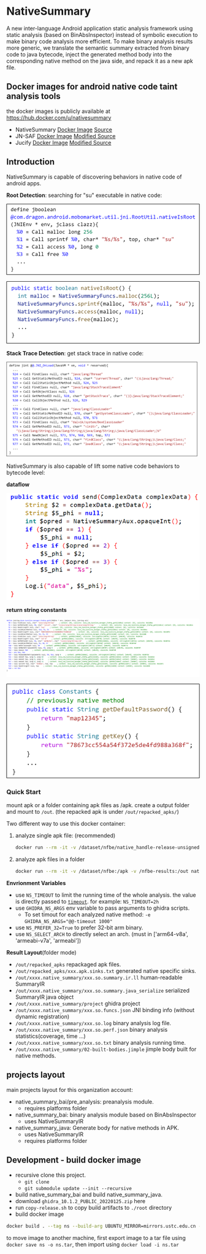 # NativeSummary

A new inter-language Android application static analysis framework using static analysis (based on BinAbsInspector) instead of symbolic execution to make binary code analysis more efficient. To make binary analysis results more generic, we translate the semantic summary extracted from binary code to java bytecode, inject the generated method body into the corresponding native method on the java side, and repack it as a new apk file.

## Docker images for android native code taint analysis tools

the docker images is publicly available at https://hub.docker.com/u/nativesummary

- NativeSummary [Docker Image](https://hub.docker.com/r/nativesummary/nativesummary) [Source](https://github.com/NativeSummary/NativeSummary)
- JN-SAF [Docker Image](https://hub.docker.com/r/nativesummary/jnsaf) [Modified Source](https://github.com/NativeSummary/Argus-SAF)
- Jucify [Docker Image](https://hub.docker.com/r/nativesummary/jucify) [Modified Source](https://github.com/NativeSummary/JuCify)


## Introduction

NativeSummary is capable of discovering behaviors in native code of android apps.

**Root Detection**: searching for "su" executable in native code:

![](imgs/sample-rootdetect.png)

![](imgs/sample-rootdetect-java.png)

**Stack Trace Detection**: get stack trace in native code:

![](imgs/sample-stacktrace.png)

NativeSummary is also capable of lift some native code behaviors to bytecode level:

**dataflow**

![](imgs/complex_data.png)

**return string constants**

![](imgs/ir-sample1.png)

![](imgs/strconst.png)

### Quick Start

mount apk or a folder containing apk files as /apk. create a output folder and mount to `/out`. (the repacked apk is under `/out/repacked_apks/`)

Two different way to use this docker container:
1. analyze single apk file: (recommended)
    ```bash
    docker run --rm -it -v /dataset/nfbe/native_handle-release-unsigned.apk:/apk -v /nfbe-results/native_handle-release-unsigned.apk:/out nativesummary/nativesummary
    ```
1. analyze apk files in a folder
    ```bash
    docker run --rm -it -v /dataset/nfbe:/apk -v /nfbe-results:/out nativesummary/nativesummary
    ```

**Envrionment Variables**
- use `NS_TIMEOUT` to limit the running time of the whole analysis. the value is directly passed to [`timeout`](https://man7.org/linux/man-pages/man1/timeout.1.html). for example: `NS_TIMEOUT=2h`
- use `GHIDRA_NS_ARGS` env variable to pass arguments to ghidra scripts.
    - To set timout for each analyzed native method: `-e GHIDRA_NS_ARGS="@@-timeout 1000"`
- use `NS_PREFER_32=True` to prefer 32-bit arm binary.
- use `NS_SELECT_ARCH` to directly select an arch. (must in ['arm64-v8a', 'armeabi-v7a', 'armeabi'])


**Result Layout**(folder mode)
- `/out/repacked_apks` repackaged apk files.
- `/out/repacked_apks/xxx.apk.sinks.txt` generated native specific sinks.
- `/out/xxxx.native_summary/xxx.so.summary.ir.ll` human-readable SummaryIR
- `/out/xxxx.native_summary/xxx.so.summary.java_serialize` serialized SummaryIR java object
- `/out/xxxx.native_summary/project` ghidra project
- `/out/xxxx.native_summary/xxx.so.funcs.json` JNI binding info (without dynamic registration)
- `/out/xxxx.native_summary/xxx.so.log` binary analysis log file.
- `/out/xxxx.native_summary/xxx.so.perf.json` binary analysis statistics(coverage, time ...)
- `/out/xxxx.native_summary/xxx.so.txt` binary analysis running time.
- `/out/xxxx.native_summary/02-built-bodies.jimple` jimple body built for native methods.

## projects layout

main projects layout for this organization account:

- native_summary_bai/pre_analysis: preanalysis module.
    - requires platforms folder
- native_summary_bai: binary analysis module based on BinAbsInspector
    - uses NativeSummaryIR
- native_summary_java: Generate body for native methods in APK.
    - uses NativeSummaryIR
    - requires platforms folder

## Development - build docker image

- recursive clone this project. 
    - `git clone`
    - `git submodule update --init --recursive`
- build native_summary_bai and build native_summary_java.
- download `ghidra_10.1.2_PUBLIC_20220125.zip` here
- run `copy-release.sh` to copy build artifacts to `./root` directory
- build docker image

```bash
docker build . --tag ns --build-arg UBUNTU_MIRROR=mirrors.ustc.edu.cn --build-arg PYTHON_MIRROR=pypi.tuna.tsinghua.edu.cn
```

to move image to another machine, first export image to a tar file using `docker save ns -o ns.tar`, then import using `docker load -i ns.tar`
